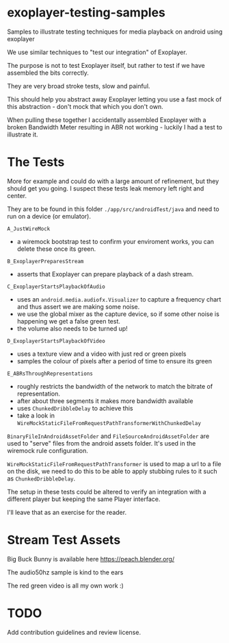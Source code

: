 # exoplayer-testing-samples

Samples to illustrate testing techniques for media playback on android using exoplayer

We use similar techniques to "test our integration" of Exoplayer.

The purpose is not to test Exoplayer itself, but rather to test if we have assembled the bits correctly.

They are very broad stroke tests, slow and painful.

This should help you abstract away Exoplayer letting you use a fast mock of this abstraction - don't mock that which you don't own.

When pulling these together I accidentally assembled Exoplayer with a broken Bandwidth Meter resulting in ABR not working - luckily I had a test to illustrate it.

# The Tests

More for example and could do with a large amount of refinement, but they should get you going. I suspect these tests leak memory left right and center.

They are to be found in this folder `./app/src/androidTest/java` and need to run on a device (or emulator).

`A_JustWireMock`
 - a wiremock bootstrap test to confirm your enviroment works, you can delete these once its green.

`B_ExoplayerPreparesStream`
 - asserts that Exoplayer can prepare playback of a dash stream.

`C_ExoplayerStartsPlaybackOfAudio`
 - uses an `android.media.audiofx.Visualizer` to capture a frequency chart and thus assert we are making some noise.
 - we use the global mixer as the capture device, so if some other noise is happening we get a false green test.
 - the volume also needs to be turned up!

`D_ExoplayerStartsPlaybackOfVideo`
 - uses a texture view and a video with just red or green pixels
 - samples the colour of pixels after a period of time to ensure its green

`E_ABRsThroughRepresentations`
 - roughly restricts the bandwidth of the network to match the bitrate of representation.
 - after about three segments it makes more bandwidth available
 - uses `ChunkedDribbleDelay` to achieve this
 - take a look in `WireMockStaticFileFromRequestPathTransformerWithChunkedDelay`

`BinaryFileInAndroidAssetFolder` and `FileSourceAndroidAssetFolder` are used to "serve" files from the android assets folder.
It's used in the wiremock rule configuration.

`WireMockStaticFileFromRequestPathTransformer` is used to map a url to a file on the disk, we need to do this to be able to apply stubbing rules to it such as `ChunkedDribbleDelay`.

The setup in these tests could be altered to verify an integration with a different player but keeping the same Player interface.

I'll leave that as an exercise for the reader.


# Stream Test Assets

Big Buck Bunny is available here https://peach.blender.org/

The audio50hz sample is kind to the ears

The red green video is all my own work :)


# TODO

Add contribution guidelines and review license. 
